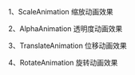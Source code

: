 1、ScaleAnimation 缩放动画效果

2、AlphaAnimation 透明度动画效果

3、TranslateAnimation 位移动画效果

4、RotateAnimation 旋转动画效果